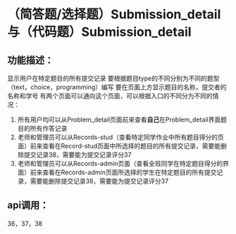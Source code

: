 # （简答题/选择题）Submission_detail与（代码题）Submission_detail
## 功能描述：
显示用户在特定题目的所有提交记录
要根据题目type的不同分别为不同的题型（text，choice，programming）编写
要在页面上方显示题目的名称，提交者的名称和学号
有两个页面可以通向这个页面，可以根据入口的不同分为不同的情况：
1. 所有用户均可以从Problem_detail页面前来查看**自己**在Problem_detail界面题目的所有作答记录
2. 老师和管理员可以从Records-stud（查看特定同学作业中所有题目得分的页面）前来查看在Record-stud页面中所选择的题目的所有提交记录，需要能删除提交记录38，需要能为提交记录评分37
3. 老师和管理员可以从Records-admin页面（查看全班同学在特定题目得分的界面）前来查看在Records-admin页面所选择的学生在特定题目的所有提交记录，需要能删除提交记录38，需要能为提交记录评分37
## api调用：
36，37，38
